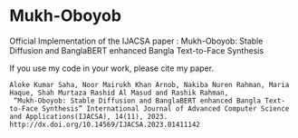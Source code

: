 # Mukh-Oboyob
Official Implementation of the IJACSA paper : Mukh-Oboyob: Stable Diffusion and BanglaBERT enhanced Bangla Text-to-Face Synthesis

If you use my code in your work, please cite my paper.

```
Aloke Kumar Saha, Noor Mairukh Khan Arnob, Nakiba Nuren Rahman, Maria Haque, Shah Murtaza Rashid Al Masud and Rashik Rahman,
 “Mukh-Oboyob: Stable Diffusion and BanglaBERT enhanced Bangla Text-to-Face Synthesis” International Journal of Advanced Computer Science and Applications(IJACSA), 14(11), 2023.
http://dx.doi.org/10.14569/IJACSA.2023.01411142
```
